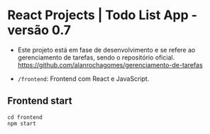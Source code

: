 # React Projects | Todo List App - versão 0.7

- Este projeto está em fase de desenvolvimento e se refere ao gerenciamento de tarefas, sendo o repositório oficial.
https://github.com/alanrochagomes/gerenciamento-de-tarefas

- `/frontend`: Frontend com React e JavaScript.

## Frontend start

```
cd frontend
npm start
```

